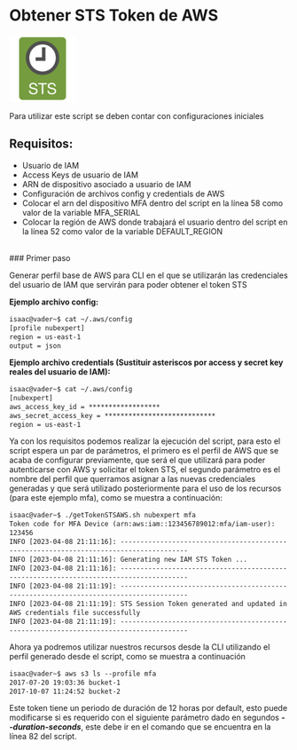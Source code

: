 # Obtener STS Token de AWS

<img src="./images/iam-aws-sts.png" width="120px">

Para utilizar este script se deben contar con configuraciones iniciales

## Requisitos:

- Usuario de IAM
- Access Keys de usuario de IAM
- ARN de dispositivo asociado a usuario de IAM
- Configuración de archivos config y credentials de AWS
- Colocar el arn del dispositivo MFA dentro del script en la línea 58 como valor de la variable MFA_SERIAL
- Colocar la región de AWS donde trabajará el usuario dentro del script en la línea 52 como valor de la variable DEFAULT_REGION
<br/>
### Primer paso
<br/>

Generar perfil base de AWS para CLI en el que se utilizarán las credenciales del usuario de IAM que servirán para poder obtener el token STS

**Ejemplo archivo config:**

```properties
isaac@vader~$ cat ~/.aws/config
[profile nubexpert]
region = us-east-1
output = json
```

**Ejemplo archivo credentials (Sustituir asteriscos por access y secret key reales del usuario de IAM):**

```properties
isaac@vader~$ cat ~/.aws/config
[nubexpert]
aws_access_key_id = ******************
aws_secret_access_key = ****************************
region = us-east-1
```

Ya con los requisitos podemos realizar la ejecución del script, para esto el script espera un par de parámetros, el primero es el perfil de AWS que se acaba de configurar previamente, que será el que utilizará para poder autenticarse con AWS y solicitar el token STS, el segundo parámetro es el nombre del perfil que querramos asignar a las nuevas credenciales generadas y que será utilizado posteriormente para el uso de los recursos (para este ejemplo mfa), como se muestra a continuación:

```properties
isaac@vader~$ ./getTokenSTSAWS.sh nubexpert mfa
Token code for MFA Device (arn:aws:iam::123456789012:mfa/iam-user): 123456
INFO [2023-04-08 21:11:16]: ---------------------------------------------------------------------------------------
INFO [2023-04-08 21:11:16]: Generating new IAM STS Token ...
INFO [2023-04-08 21:11:16]: ---------------------------------------------------------------------------------------
INFO [2023-04-08 21:11:19]: ---------------------------------------------------------------------------------------
INFO [2023-04-08 21:11:19]: STS Session Token generated and updated in AWS credentials file successfully
INFO [2023-04-08 21:11:19]: ---------------------------------------------------------------------------------------
```

Ahora ya podremos utilizar nuestros recursos desde la CLI utilizando el perfil generado desde el script, como se muestra a continuación

```properties
isaac@vader~$ aws s3 ls --profile mfa          
2017-07-20 19:03:36 bucket-1
2017-10-07 11:24:52 bucket-2
```

Este token tiene un periodo de duración de 12 horas por default, esto puede modificarse si es requerido con el siguiente parámetro dado en segundos ***--duration-seconds***, este debe ir en el comando que se encuentra en la línea 82 del script.
